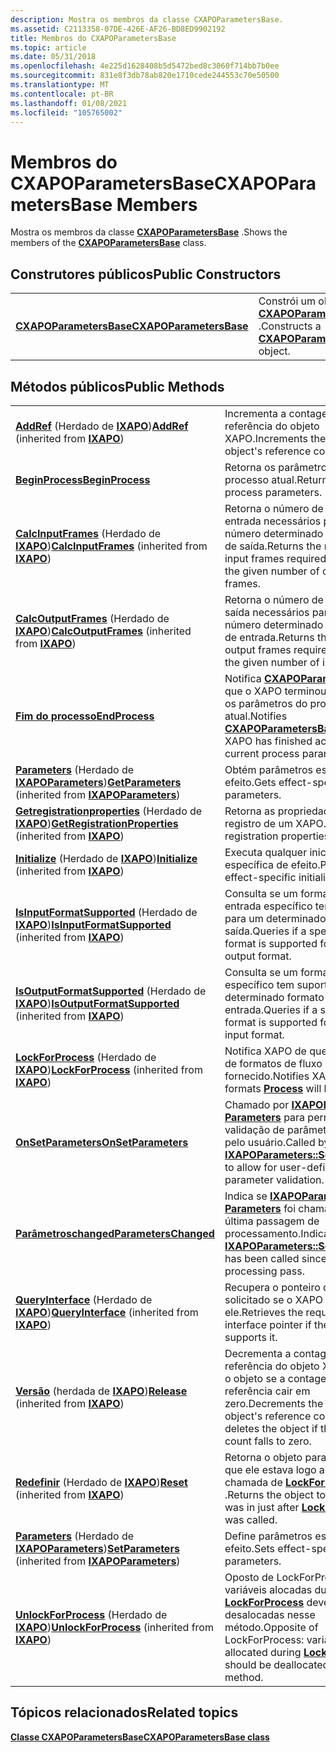 ```yaml
---
description: Mostra os membros da classe CXAPOParametersBase.
ms.assetid: C2113358-07DE-426E-AF26-BD8ED9902192
title: Membros do CXAPOParametersBase
ms.topic: article
ms.date: 05/31/2018
ms.openlocfilehash: 4e225d1628408b5d5472bed8c3060f714bb7b0ee
ms.sourcegitcommit: 831e8f3db78ab820e1710cede244553c70e50500
ms.translationtype: MT
ms.contentlocale: pt-BR
ms.lasthandoff: 01/08/2021
ms.locfileid: "105765002"
---
```

# <a name="cxapoparametersbase-members"></a><span data-ttu-id="39df5-103">Membros do CXAPOParametersBase</span><span class="sxs-lookup"><span data-stu-id="39df5-103">CXAPOParametersBase Members</span></span>

<span data-ttu-id="39df5-104">Mostra os membros da classe [**CXAPOParametersBase**](/windows/desktop/api/XAPOBase/nl-xapobase-cxapoparametersbase) .</span><span class="sxs-lookup"><span data-stu-id="39df5-104">Shows the members of the [**CXAPOParametersBase**](/windows/desktop/api/XAPOBase/nl-xapobase-cxapoparametersbase) class.</span></span>

## <a name="public-constructors"></a><span data-ttu-id="39df5-105">Construtores públicos</span><span class="sxs-lookup"><span data-stu-id="39df5-105">Public Constructors</span></span>



|                                                    |                                                                         |
|----------------------------------------------------|-------------------------------------------------------------------------|
| [<span data-ttu-id="39df5-106">**CXAPOParametersBase**</span><span class="sxs-lookup"><span data-stu-id="39df5-106">**CXAPOParametersBase**</span></span>](/windows/desktop/api/XAPOBase/nl-xapobase-cxapoparametersbase) | <span data-ttu-id="39df5-107">Constrói um objeto [**CXAPOParametersBase**](/windows/desktop/api/XAPOBase/nl-xapobase-cxapoparametersbase) .</span><span class="sxs-lookup"><span data-stu-id="39df5-107">Constructs a [**CXAPOParametersBase**](/windows/desktop/api/XAPOBase/nl-xapobase-cxapoparametersbase) object.</span></span> |



 

## <a name="public-methods"></a><span data-ttu-id="39df5-108">Métodos públicos</span><span class="sxs-lookup"><span data-stu-id="39df5-108">Public Methods</span></span>



|                                                                                                                              |                                                                                                                                                                  |
|------------------------------------------------------------------------------------------------------------------------------|------------------------------------------------------------------------------------------------------------------------------------------------------------------|
| <span data-ttu-id="39df5-109">[**AddRef**](/previous-versions/windows/desktop/legacy/ee418448(v=vs.85)) (Herdado de [**IXAPO**](/windows/desktop/api/XAPO/nn-xapo-ixapo))</span><span class="sxs-lookup"><span data-stu-id="39df5-109">[**AddRef**](/previous-versions/windows/desktop/legacy/ee418448(v=vs.85)) (inherited from [**IXAPO**](/windows/desktop/api/XAPO/nn-xapo-ixapo))</span></span>                                         | <span data-ttu-id="39df5-110">Incrementa a contagem de referência do objeto XAPO.</span><span class="sxs-lookup"><span data-stu-id="39df5-110">Increments the XAPO object's reference count.</span></span><br/>                                                                                                         |
| [<span data-ttu-id="39df5-111">**BeginProcess**</span><span class="sxs-lookup"><span data-stu-id="39df5-111">**BeginProcess**</span></span>](/windows/win32/api/xapobase/nf-xapobase-cxapoparametersbase-beginprocess)                                                                     | <span data-ttu-id="39df5-112">Retorna os parâmetros do processo atual.</span><span class="sxs-lookup"><span data-stu-id="39df5-112">Returns the current process parameters.</span></span> <br/>                                                                                                              |
| <span data-ttu-id="39df5-113">[**CalcInputFrames**](/windows/win32/api/xapo/nf-xapo-ixapo-calcinputframes) (Herdado de [**IXAPO**](/windows/desktop/api/XAPO/nn-xapo-ixapo))</span><span class="sxs-lookup"><span data-stu-id="39df5-113">[**CalcInputFrames**](/windows/win32/api/xapo/nf-xapo-ixapo-calcinputframes) (inherited from [**IXAPO**](/windows/desktop/api/XAPO/nn-xapo-ixapo))</span></span>                           | <span data-ttu-id="39df5-114">Retorna o número de quadros de entrada necessários para gerar o número determinado de quadros de saída.</span><span class="sxs-lookup"><span data-stu-id="39df5-114">Returns the number of input frames required to generate the given number of output frames.</span></span><br/>                                                            |
| <span data-ttu-id="39df5-115">[**CalcOutputFrames**](/windows/win32/api/xapo/nf-xapo-ixapo-calcoutputframes) (Herdado de [**IXAPO**](/windows/desktop/api/XAPO/nn-xapo-ixapo))</span><span class="sxs-lookup"><span data-stu-id="39df5-115">[**CalcOutputFrames**](/windows/win32/api/xapo/nf-xapo-ixapo-calcoutputframes) (inherited from [**IXAPO**](/windows/desktop/api/XAPO/nn-xapo-ixapo))</span></span>                         | <span data-ttu-id="39df5-116">Retorna o número de quadros de saída necessários para gerar o número determinado de quadros de entrada.</span><span class="sxs-lookup"><span data-stu-id="39df5-116">Returns the number of output frames required to generate the given number of input frames.</span></span><br/>                                                            |
| [<span data-ttu-id="39df5-117">**Fim do processo**</span><span class="sxs-lookup"><span data-stu-id="39df5-117">**EndProcess**</span></span>](/windows/win32/api/xapobase/nf-xapobase-cxapoparametersbase-endprocess)                                                                         | <span data-ttu-id="39df5-118">Notifica [**CXAPOParametersBase**](/windows/desktop/api/XAPOBase/nl-xapobase-cxapoparametersbase) que o XAPO terminou de acessar os parâmetros do processo atual.</span><span class="sxs-lookup"><span data-stu-id="39df5-118">Notifies [**CXAPOParametersBase**](/windows/desktop/api/XAPOBase/nl-xapobase-cxapoparametersbase) that the XAPO has finished accessing the current process parameters.</span></span> <br/>                     |
| <span data-ttu-id="39df5-119">[**Parameters**](/windows/win32/api/xapo/nf-xapo-ixapoparameters-getparameters) (Herdado de [**IXAPOParameters**](/windows/desktop/api/XAPO/nn-xapo-ixapoparameters))</span><span class="sxs-lookup"><span data-stu-id="39df5-119">[**GetParameters**](/windows/win32/api/xapo/nf-xapo-ixapoparameters-getparameters) (inherited from [**IXAPOParameters**](/windows/desktop/api/XAPO/nn-xapo-ixapoparameters))</span></span> | <span data-ttu-id="39df5-120">Obtém parâmetros específicos de efeito.</span><span class="sxs-lookup"><span data-stu-id="39df5-120">Gets effect-specific parameters.</span></span> <br/>                                                                                                                     |
| <span data-ttu-id="39df5-121">[**Getregistrationproperties**](/windows/win32/api/xapo/nf-xapo-ixapo-getregistrationproperties) (Herdado de [**IXAPO**](/windows/desktop/api/XAPO/nn-xapo-ixapo))</span><span class="sxs-lookup"><span data-stu-id="39df5-121">[**GetRegistrationProperties**](/windows/win32/api/xapo/nf-xapo-ixapo-getregistrationproperties) (inherited from [**IXAPO**](/windows/desktop/api/XAPO/nn-xapo-ixapo))</span></span>       | <span data-ttu-id="39df5-122">Retorna as propriedades de registro de um XAPO.</span><span class="sxs-lookup"><span data-stu-id="39df5-122">Returns the registration properties of an XAPO.</span></span><br/>                                                                                                       |
| <span data-ttu-id="39df5-123">[**Initialize**](/windows/win32/api/xapo/nf-xapo-ixapo-initialize) (Herdado de [**IXAPO**](/windows/desktop/api/XAPO/nn-xapo-ixapo))</span><span class="sxs-lookup"><span data-stu-id="39df5-123">[**Initialize**](/windows/win32/api/xapo/nf-xapo-ixapo-initialize) (inherited from [**IXAPO**](/windows/desktop/api/XAPO/nn-xapo-ixapo))</span></span>                                     | <span data-ttu-id="39df5-124">Executa qualquer inicialização específica de efeito.</span><span class="sxs-lookup"><span data-stu-id="39df5-124">Performs any effect-specific initialization.</span></span><br/>                                                                                                          |
| <span data-ttu-id="39df5-125">[**IsInputFormatSupported**](/windows/win32/api/xapo/nf-xapo-ixapo-isinputformatsupported) (Herdado de [**IXAPO**](/windows/desktop/api/XAPO/nn-xapo-ixapo))</span><span class="sxs-lookup"><span data-stu-id="39df5-125">[**IsInputFormatSupported**](/windows/win32/api/xapo/nf-xapo-ixapo-isinputformatsupported) (inherited from [**IXAPO**](/windows/desktop/api/XAPO/nn-xapo-ixapo))</span></span>             | <span data-ttu-id="39df5-126">Consulta se um formato de entrada específico tem suporte para um determinado formato de saída.</span><span class="sxs-lookup"><span data-stu-id="39df5-126">Queries if a specific input format is supported for a given output format.</span></span><br/>                                                                            |
| <span data-ttu-id="39df5-127">[**IsOutputFormatSupported**](/windows/win32/api/xapo/nf-xapo-ixapo-isoutputformatsupported) (Herdado de [**IXAPO**](/windows/desktop/api/XAPO/nn-xapo-ixapo))</span><span class="sxs-lookup"><span data-stu-id="39df5-127">[**IsOutputFormatSupported**](/windows/win32/api/xapo/nf-xapo-ixapo-isoutputformatsupported) (inherited from [**IXAPO**](/windows/desktop/api/XAPO/nn-xapo-ixapo))</span></span>           | <span data-ttu-id="39df5-128">Consulta se um formato de saída específico tem suporte para um determinado formato de entrada.</span><span class="sxs-lookup"><span data-stu-id="39df5-128">Queries if a specific output format is supported for a given input format.</span></span><br/>                                                                            |
| <span data-ttu-id="39df5-129">[**LockForProcess**](/windows/win32/api/xapo/nf-xapo-ixapo-lockforprocess) (Herdado de [**IXAPO**](/windows/desktop/api/XAPO/nn-xapo-ixapo))</span><span class="sxs-lookup"><span data-stu-id="39df5-129">[**LockForProcess**](/windows/win32/api/xapo/nf-xapo-ixapo-lockforprocess) (inherited from [**IXAPO**](/windows/desktop/api/XAPO/nn-xapo-ixapo))</span></span>                             | <span data-ttu-id="39df5-130">Notifica XAPO de que o [**processo**](/windows/win32/api/xapo/nf-xapo-ixapo-process) de formatos de fluxo será fornecido.</span><span class="sxs-lookup"><span data-stu-id="39df5-130">Notifies XAPO of stream formats [**Process**](/windows/win32/api/xapo/nf-xapo-ixapo-process) will be given.</span></span><br/>                                                             |
| [<span data-ttu-id="39df5-131">**OnSetParameters**</span><span class="sxs-lookup"><span data-stu-id="39df5-131">**OnSetParameters**</span></span>](/windows/win32/api/xapobase/nf-xapobase-cxapoparametersbase-onsetparameters)                                                               | <span data-ttu-id="39df5-132">Chamado por [**IXAPOParameters:: Parameters**](/windows/win32/api/xapo/nf-xapo-ixapoparameters-setparameters) para permitir a validação de parâmetro definida pelo usuário.</span><span class="sxs-lookup"><span data-stu-id="39df5-132">Called by [**IXAPOParameters::SetParameters**](/windows/win32/api/xapo/nf-xapo-ixapoparameters-setparameters) to allow for user-defined parameter validation.</span></span> <br/>          |
| [<span data-ttu-id="39df5-133">**Parâmetroschanged**</span><span class="sxs-lookup"><span data-stu-id="39df5-133">**ParametersChanged**</span></span>](/windows/win32/api/xapobase/nf-xapobase-cxapoparametersbase-parameterschanged)                                                           | <span data-ttu-id="39df5-134">Indica se [**IXAPOParameters:: Parameters**](/windows/win32/api/xapo/nf-xapo-ixapoparameters-setparameters) foi chamado desde a última passagem de processamento.</span><span class="sxs-lookup"><span data-stu-id="39df5-134">Indicates if [**IXAPOParameters::SetParameters**](/windows/win32/api/xapo/nf-xapo-ixapoparameters-setparameters) has been called since the last processing pass.</span></span> <br/>       |
| <span data-ttu-id="39df5-135">[**QueryInterface**](/previous-versions/windows/desktop/legacy/ee418457(v=vs.85)) (Herdado de [**IXAPO**](/windows/desktop/api/XAPO/nn-xapo-ixapo))</span><span class="sxs-lookup"><span data-stu-id="39df5-135">[**QueryInterface**](/previous-versions/windows/desktop/legacy/ee418457(v=vs.85)) (inherited from [**IXAPO**](/windows/desktop/api/XAPO/nn-xapo-ixapo))</span></span>                         | <span data-ttu-id="39df5-136">Recupera o ponteiro de interface solicitado se o XAPO der suporte a ele.</span><span class="sxs-lookup"><span data-stu-id="39df5-136">Retrieves the requested interface pointer if the XAPO supports it.</span></span><br/>                                                                                    |
| <span data-ttu-id="39df5-137">[**Versão**](/previous-versions/windows/desktop/legacy/ee418458(v=vs.85)) (herdada de [**IXAPO**](/windows/desktop/api/XAPO/nn-xapo-ixapo))</span><span class="sxs-lookup"><span data-stu-id="39df5-137">[**Release**](/previous-versions/windows/desktop/legacy/ee418458(v=vs.85)) (inherited from [**IXAPO**](/windows/desktop/api/XAPO/nn-xapo-ixapo))</span></span>                                       | <span data-ttu-id="39df5-138">Decrementa a contagem de referência do objeto XAPO e exclui o objeto se a contagem de referência cair em zero.</span><span class="sxs-lookup"><span data-stu-id="39df5-138">Decrements the XAPO object's reference count and deletes the object if the reference count falls to zero.</span></span><br/>                                             |
| <span data-ttu-id="39df5-139">[**Redefinir**](/windows/win32/api/xapo/nf-xapo-ixapo-reset) (Herdado de [**IXAPO**](/windows/desktop/api/XAPO/nn-xapo-ixapo))</span><span class="sxs-lookup"><span data-stu-id="39df5-139">[**Reset**](/windows/win32/api/xapo/nf-xapo-ixapo-reset) (inherited from [**IXAPO**](/windows/desktop/api/XAPO/nn-xapo-ixapo))</span></span>                                               | <span data-ttu-id="39df5-140">Retorna o objeto para o estado em que ele estava logo após a chamada de [**LockForProcess**](/windows/win32/api/xapo/nf-xapo-ixapo-lockforprocess) .</span><span class="sxs-lookup"><span data-stu-id="39df5-140">Returns the object to the state it was in just after [**LockForProcess**](/windows/win32/api/xapo/nf-xapo-ixapo-lockforprocess) was called.</span></span><br/>                             |
| <span data-ttu-id="39df5-141">[**Parameters**](/windows/win32/api/xapo/nf-xapo-ixapoparameters-setparameters) (Herdado de [**IXAPOParameters**](/windows/desktop/api/XAPO/nn-xapo-ixapoparameters))</span><span class="sxs-lookup"><span data-stu-id="39df5-141">[**SetParameters**](/windows/win32/api/xapo/nf-xapo-ixapoparameters-setparameters) (inherited from [**IXAPOParameters**](/windows/desktop/api/XAPO/nn-xapo-ixapoparameters))</span></span> | <span data-ttu-id="39df5-142">Define parâmetros específicos de efeito.</span><span class="sxs-lookup"><span data-stu-id="39df5-142">Sets effect-specific parameters.</span></span><br/>                                                                                                                      |
| <span data-ttu-id="39df5-143">[**UnlockForProcess**](/windows/win32/api/xapo/nf-xapo-ixapo-unlockforprocess) (Herdado de [**IXAPO**](/windows/desktop/api/XAPO/nn-xapo-ixapo))</span><span class="sxs-lookup"><span data-stu-id="39df5-143">[**UnlockForProcess**](/windows/win32/api/xapo/nf-xapo-ixapo-unlockforprocess) (inherited from [**IXAPO**](/windows/desktop/api/XAPO/nn-xapo-ixapo))</span></span>                         | <span data-ttu-id="39df5-144">Oposto de LockForProcess: as variáveis alocadas durante [**LockForProcess**](/windows/win32/api/xapo/nf-xapo-ixapo-lockforprocess) devem ser desalocadas nesse método.</span><span class="sxs-lookup"><span data-stu-id="39df5-144">Opposite of LockForProcess: variables allocated during [**LockForProcess**](/windows/win32/api/xapo/nf-xapo-ixapo-lockforprocess) should be deallocated in this method.</span></span><br/> |



 

## <a name="related-topics"></a><span data-ttu-id="39df5-145">Tópicos relacionados</span><span class="sxs-lookup"><span data-stu-id="39df5-145">Related topics</span></span>

<dl> <dt>

[<span data-ttu-id="39df5-146">**Classe CXAPOParametersBase**</span><span class="sxs-lookup"><span data-stu-id="39df5-146">**CXAPOParametersBase class**</span></span>](/windows/desktop/api/XAPOBase/nl-xapobase-cxapoparametersbase)
</dt> </dl>

 

 
